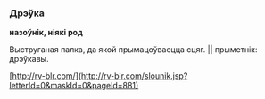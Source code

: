 ### Дрэўка
**назоўнік, ніякі род**

Выструганая палка, да якой прымацоўваецца сцяг. || прыметнік: дрэўкавы.

<a rel="author">[http://rv-blr.com/](http://rv-blr.com/slounik.jsp?letterId=0&maskId=0&pageId=881)</a>
